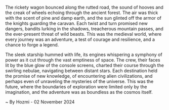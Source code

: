 
The rickety wagon bounced along the rutted road, the sound of hooves and the creak of wheels echoing through the ancient forest. The air was thick with the scent of pine and damp earth, and the sun glinted off the armor of the knights guarding the caravan. Each twist and turn promised new dangers, bandits lurking in the shadows, treacherous mountain passes, and the ever-present threat of wild beasts. This was the medieval world, where every journey was an adventure, a test of courage and resilience, and a chance to forge a legend.

The sleek starship hummed with life, its engines whispering a symphony of power as it cut through the vast emptiness of space. The crew, their faces lit by the blue glow of the console screens, charted their course through the swirling nebulae, navigating between distant stars. Each destination held the promise of new knowledge, of encountering alien civilizations, and perhaps even of unraveling the mysteries of the universe. This was the future, where the boundaries of exploration were limited only by the imagination, and the adventure was as boundless as the cosmos itself. 

~ By Hozmi - 02 November 2024
